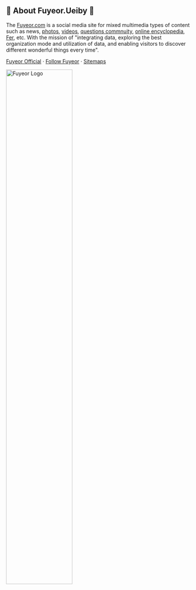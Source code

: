 ## 🙋 About Fuyeor.Ueiby 👋

The [Fuyeor.com](https://www.fuyeor.com) is a social media site for mixed multimedia types of content such as news, [photos](https://photo.fuyeor.com), [videos](https://video.fuyeor.com), [questions commnuity](https://answers.fuyeor.com/en/), [online encyclopedia](https://know.fuyeor.com), [Fer](https://fer.fuyeor.com), etc. With the mission of "integrating data, exploring the best organization mode and utilization of data, and enabling visitors to discover different wonderful things every time".

[Fuyeor Official](https://www.fuyeor.com) · [Follow Fuyeor](https://support.fuyeor.com/en/follow) · [Sitemaps](https://support.fuyeor.com/en/sitemaps)

<img src="[https://www.fuyeor.com/@assets/logo/en.png](https://pic2.zhimg.com/v2-6c33b6ac4129ca28c8aeca302cfaeba1_b.jpg)" width="60%" alt="Fuyeor Logo"/>
